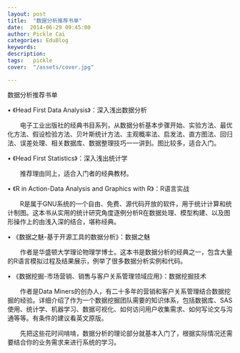```yaml
---
layout: post  
title:  "数据分析推荐书单"
date:  2014-06-29 09:45:00
author: Pickle Cai  
categories: EduBlog  
keywords: 
description:   
tags:	pickle   
cover:  "/assets/cover.jpg"  

---
```




数据分析推荐书单









• 《Head First Data Analysis》：深入浅出数据分析



　　电子工业出版社的经典书目系列，从数据分析基本步骤开始、实验方法、最优化方法、假设检验方法、贝叶斯统计方法、主观概率法、启发法、直方图法、回归法、误差处理、相关数据库、数据整理技巧一一讲到。图比较多，适合入门。









• 《Head First Statistics》：深入浅出统计学



　　推荐理由同上，适合入门者的经典教材。









• 《R in Action-Data Analysis and Graphics with R》：R语言实战



　　R是属于GNU系统的一个自由、免费、源代码开放的软件，用于统计计算和统计制图。这本书从实用的统计研究角度逐例分析R在数据处理、模型构建、以及图形操作上的由浅入深的结合，堪称经典。









• 《数据之魅-基于开源工具的数据分析》：数据之魅



　　作者是华盛顿大学理论物理学博士。这本书是数据分析的经典之一，包含大量的R语言模拟过程及结果展示，例举了很多数据分析实例和代码。









• 《数据挖掘-市场营销、销售与客户关系管理领域应用》：数据挖掘技术



　　作者是Data Miners的创办人，有二十多年的营销和客户关系管理结合数据挖掘的经验。详细介绍了作为一个数据挖掘团队需要的知识体系，包括数据库、SAS使用、统计学、机器学习、数据可视化、如何访问用户收集需求、如何写论文与沟通等等。有条件的建议看英文原版。









　　先把这些花时间啃啃，数据分析的理论部分就基本入门了，根据实际情况还需要结合你的业务需求来进行系统的学习。



		    

